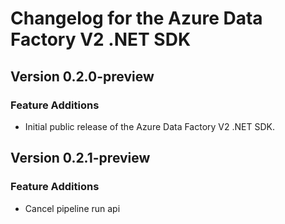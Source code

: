 # Changelog for the Azure Data Factory V2 .NET SDK

## Version 0.2.0-preview

### Feature Additions
  * Initial public release of the Azure Data Factory V2 .NET SDK.

## Version 0.2.1-preview

### Feature Additions
  * Cancel pipeline run api